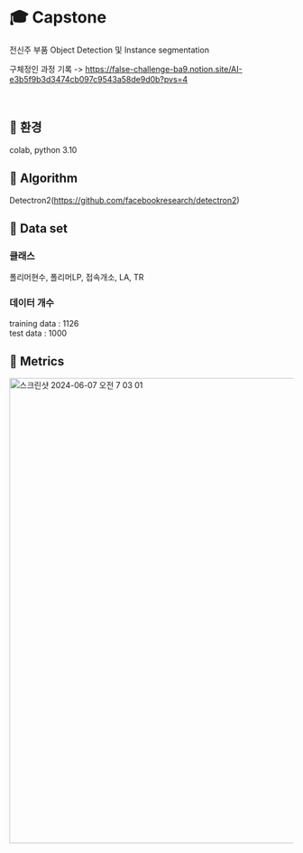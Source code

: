 # 🎓 Capstone

전신주 부품 Object Detection 및 Instance segmentation

구체정인 과정 기록 -> https://false-challenge-ba9.notion.site/AI-e3b5f9b3d3474cb097c9543a58de9d0b?pvs=4

<br>

## 🔗 환경

colab, python 3.10

## 🔗 Algorithm

Detectron2(https://github.com/facebookresearch/detectron2)

## 🔗 Data set

### 클래스

폴리머현수, 폴리머LP, 접속개소, LA, TR

### 데이터 개수

training data : 1126  
test data : 1000

## 🔗 Metrics
<img width="823" alt="스크린샷 2024-06-07 오전 7 03 01" src="https://github.com/hongkikii/capstone/assets/110226866/ff5c5e04-53d6-44ce-83ec-090afcbb65a7">
